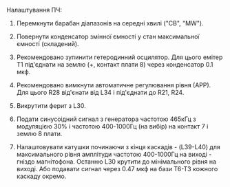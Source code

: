 Налаштування ПЧ:

   1. Перемкнути барабан діапазонів на середні хвилі ("СВ", "MW").

   2. Повернути конденсатор змінної ємності у стан максимальної ємності (складений).

   3. Рекомендовано зупинити гетеродинний осцилятор. Для цього емітер Т1 під'єднати на землю (+, контакт плати 8) через конденсатор 0.1 мкф.

   4. Рекомендовано вимкнути автоматичне регулювання рівня (АРР). Для цього R28 від'єнати від L34 і під'єднати до R21, R24.

   5. Викрутити ферит з L30.

   6. Подати синусоідний сигнал з генератора частотою 465кГц з модуляцією 30% і частотою 400-1000Гц (на вибір) на контакт 7 і землю 8 плати.

   7. Налаштовувати катушки починаючи з кінця каскадів - (L39-L40) для максимального рівня амплітуди частотою 400-1000Гц на виході - гніздо магнітофона. Останню L30 крутити до мінімального рівня на виході. Або подавати сигнал через 0.47 мкф на бази T6-T3 кожного каскаду окремо. 
